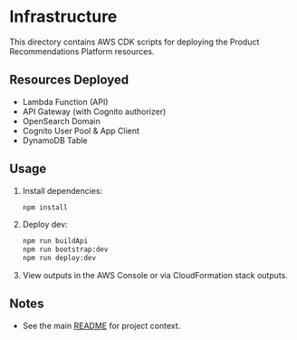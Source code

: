 # Infrastructure
This directory contains AWS CDK scripts for deploying the Product Recommendations Platform resources.

## Resources Deployed
- Lambda Function (API)
- API Gateway (with Cognito authorizer)
- OpenSearch Domain
- Cognito User Pool & App Client
- DynamoDB Table

## Usage
1. Install dependencies:
   ```sh
   npm install
   ```
2. Deploy dev:
   ```sh
   npm run buildApi
   npm run bootstrap:dev
   npm run deploy:dev
   ```
3. View outputs in the AWS Console or via CloudFormation stack outputs.

## Notes
- See the main [README](../README.md) for project context.

